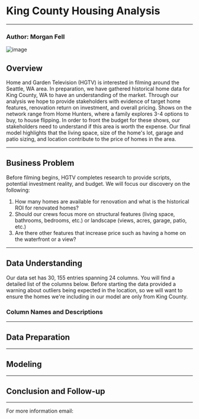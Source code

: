 # King County Housing Analysis
***************************************
### Author: Morgan Fell

![image](https://user-images.githubusercontent.com/20844445/228355779-0a7b778f-f5a7-473d-a3a0-ac3d4d1d3092.png)

## Overview
Home and Garden Television (HGTV) is interested in filming around the Seattle, WA area. In preparation, we have gathered historical home data for King County, WA to have an understanding of the market. Through our analysis we hope to provide stakeholders with evidence of target home features, renovation return on investment, and overall pricing. Shows on the network range from Home Hunters, where a family explores 3-4 options to buy, to house flipping. In order to front the budget for these shows, our stakeholders need to understand if this area is worth the expense. Our final model highlights that the living space, size of the home's lot, garage and patio sizing, and location contribute to the price of homes in the area. 

*****************************************
## Business Problem
Before filming begins, HGTV completes research to provide scripts, potential investment reality, and budget. We will focus our discovery on the following:
1. How many homes are available for renovation and what is the historical ROI for renovated homes?
2. Should our crews focus more on structural features (living space, bathrooms, bedrooms, etc.) or landscape (views, acres, garage, patio, etc.)
3. Are there other features that increase price such as having a home on the waterfront or a view?

*****************************************
## Data Understanding
Our data set has 30, 155 entries spanning 24 columns. You will find a detailed list of the columns below. Before starting the data provided a warning about outliers being expected in the location, so we will want to ensure the homes we're including in our model are only from King County. 
### Column Names and Descriptions


****************************************
## Data Preparation


***************************************
## Modeling


****************************************
## Conclusion and Follow-up



***************************************
For more information email: 
